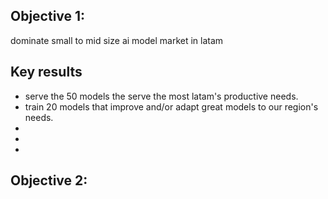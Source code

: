 ## Objective 1:
dominate small to mid size ai model market in latam


## Key results

- serve the 50 models the serve the most latam's productive needs. 
- train 20 models that improve and/or adapt great models to our region's needs. 
- 
- 
- 



## Objective 2: 

